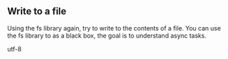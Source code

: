 ## Write to a file

Using the fs library again, try to write to the contents of a file.
You can use the fs library to as a black box, the goal is to understand async tasks.

utf-8